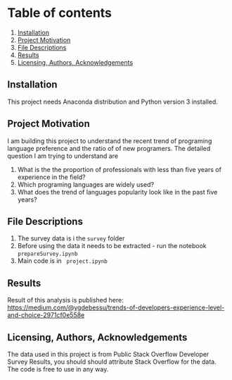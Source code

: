 
# Table of contents
1. [Installation](#Installation)
2. [Project Motivation](#Motivation)
3. [File Descriptions](#Descriptions)
4. [Results](#Results)
5. [Licensing, Authors, Acknowledgements](#Acknowledgements)

## Installation <a name="Installation"></a>
This project needs Anaconda distribution and Python version 3 installed.

## Project Motivation <a name="Motivation"></a>
I am building this project to understand the recent trend of programing language preference and the ratio of of new programers. The detailed question I am trying to understand are
1. What is the the proportion of professionals with less than five years of experience in the field?
2. Which programing languages are widely used?
3. What does the trend of languages popularity look like in the past five years?

## File Descriptions <a name="Descriptions"></a>
1. The survey data is i the `survey` folder
2. Before using the data it needs to be extracted - run the notebook `prepareSurvey.ipynb`
3. Main code is in ` project.ipynb`
## Results <a name="Results"></a>
Result of this analysis is published here: https://medium.com/@ygdebessu/trends-of-developers-experience-level-and-choice-2971cf0e558e

## Licensing, Authors, Acknowledgements <a name="Acknowledgements"></a>
The  data used in this project is from Public Stack Overflow Developer Survey Results, you should should attribute Stack Overflow for the data.
The code is free to use in any way.

